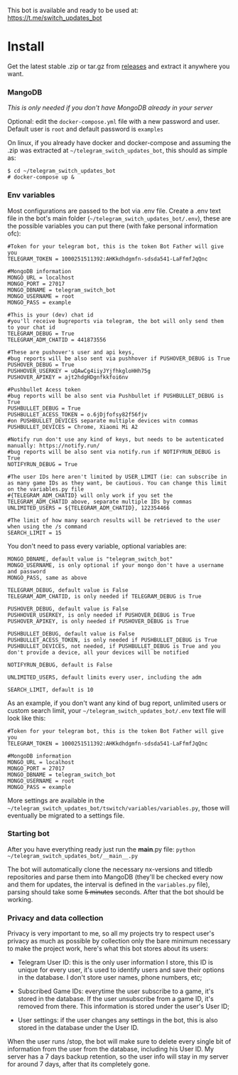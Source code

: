 This bot is available and ready to be used at: https://t.me/switch_updates_bot

# Install
Get the latest stable .zip or tar.gz from [releases](https://github.com/evertonstz/telegram_switch_updates_bot/releases) and extract it anywhere you want.
### MangoDB
*This is only needed if you don't have MongoDB already in your server*

Optional: edit the `docker-compose.yml` file with a new password and user. Default user is `root` and default password is `examples`

On linux, if you already have docker and docker-compose and assuming the .zip was extracted at `~/telegram_switch_updates_bot`, this should as simple as:
```
$ cd ~/telegram_switch_updates_bot
# docker-compose up &
```


### Env variables
Most configurations are passed to the bot via .env file. Create a .env text file in the bot's main folder (`~/telegram_switch_updates_bot/.env`), these are the possible variables you can put there (with fake personal information ofc):
```
#Token for your telegram bot, this is the token Bot Father will give you
TELEGRAM_TOKEN = 1000251511392:AHKkdhdgmfn-sdsda541-LaFfmfJqQnc

#MongoDB information
MONGO_URL = localhost
MONGO_PORT = 27017
MONGO_DBNAME = telegram_switch_bot
MONGO_USERNAME = root
MONGO_PASS = example

#This is your (dev) chat id
#you'll receive bugreports via telegram, the bot will only send them to your chat id
TELEGRAM_DEBUG = True
TELEGRAM_ADM_CHATID = 441873556

#These are pushover's user and api keys, 
#bug reports will be also sent via pushhover if PUSHOVER_DEBUG is True
PUSHOVER_DEBUG = True
PUSHHOVER_USERKEY = uQAwCg4iiyJYjfhkgloHHh75g
PUSHOVER_APIKEY = ajt2hdgHDgnfkkfoi6nv

#Pushbullet Acess token
#bug reports will be also sent via Pushbullet if PUSHBULLET_DEBUG is True
PUSHBULLET_DEBUG = True
PUSHBULLET_ACESS_TOKEN = o.6jDjfofsy82f56fjv
#on PUSHBULLET_DEVICES separate multiple devices witn commas
PUSHBULLET_DEVICES = Chrome, Xiaomi Mi A2

#Notify run don't use any kind of keys, but needs to be autenticated manually: https://notify.run/
#bug reports will be also sent via notify.run if NOTIFYRUN_DEBUG is True
NOTIFYRUN_DEBUG = True

#The user IDs here aren't limited by USER_LIMIT (ie: can subscribe in as many game IDs as they want, be cautious. You can change this limit on the variables.py file
#{TELEGRAM_ADM_CHATID} will only work if you set the TELEGRAM_ADM_CHATID above, separate multiple IDs by commas
UNLIMITED_USERS = ${TELEGRAM_ADM_CHATID}, 122354466

#The limit of how many search results will be retrieved to the user when using the /s command
SEARCH_LIMIT = 15
```

You don't need to pass every variable, optional variables are:
```
MONGO_DBNAME, default value is "telegram_switch_bot"
MONGO_USERNAME, is only optional if your mongo don't have a username and password
MONGO_PASS, same as above

TELEGRAM_DEBUG, default value is False
TELEGRAM_ADM_CHATID, is only needed if TELEGRAM_DEBUG is True

PUSHOVER_DEBUG, default value is False
PUSHHOVER_USERKEY, is only needed if PUSHOVER_DEBUG is True
PUSHOVER_APIKEY, is only needed if PUSHOVER_DEBUG is True

PUSHBULLET_DEBUG, default value is False
PUSHBULLET_ACESS_TOKEN, is only needed if PUSHBULLET_DEBUG is True
PUSHBULLET_DEVICES, not needed, if PUSHBULLET_DEBUG is True and you don't provide a device, all your devices will be notified

NOTIFYRUN_DEBUG, default is False

UNLIMITED_USERS, default limits every user, including the adm

SEARCH_LIMIT, default is 10
```

As an example, if you don't want any kind of bug report, unlimited users or custom search limit, your `~/telegram_switch_updates_bot/.env` text file will look like this:
```
#Token for your telegram bot, this is the token Bot Father will give you
TELEGRAM_TOKEN = 1000251511392:AHKkdhdgmfn-sdsda541-LaFfmfJqQnc

#MongoDB information
MONGO_URL = localhost
MONGO_PORT = 27017
MONGO_DBNAME = telegram_switch_bot
MONGO_USERNAME = root
MONGO_PASS = example
```

More settings are available in the `~/telegram_switch_updates_bot/tswitch/variables/variables.py`, those will eventually be migrated to a settings file.

### Starting bot
After you have everything ready just run the __main__.py file: `python ~/telegram_switch_updates_bot/__main__.py`

The bot will automatically clone the necessary nx-versions and titledb repositories and parse them into MangoDB (they'll be checked every now and them for updates, the interval is defined in the `variables.py` file), parsing should take some ~~5 minutes~~ seconds. After that the bot should be working.

### Privacy and data collection
Privacy is very important to me, so all my projects try to respect user's privacy as much as possible by collection only the bare minimum necessary to make the project work, here's what this bot stores about its users:

- Telegram User ID: this is the only user information I store, this ID is unique for every user, it's used to identify users and save their options in the database. I don't store user names, phone numbers, etc;

- Subscribed Game IDs: everytime the user subscribe to a game, it's stored in the database. If the user unsubscribe from a game ID, it's removed from there. This information is stored under the user's User ID;

- User settings: if the user changes any settings in the bot, this is also stored in the database under the User ID.

When the user runs /stop, the bot will make sure to delete every single bit of information from the user from the database, including his User ID. My server has a 7 days backup retention, so the user info will stay in my server for around 7 days, after that its completely gone.

